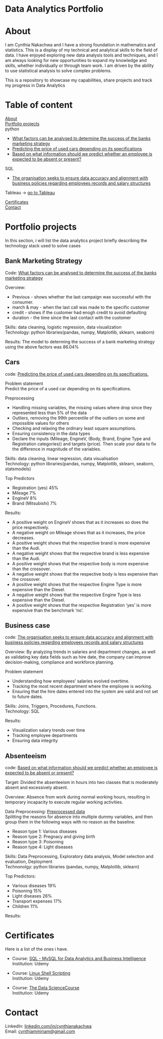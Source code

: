 # Data Analytics Portfolio

# About
I am Cynthia Nakachwa and I have a strong foundation in mathematics and statistics. This is a display of my technical and analytical skills to the field of data. I have enjoyed exploring new data analysis tools and techniques, and I am always looking for new opportunities to expand my knowledge and skills, whether individually or through team work. I am driven by the ability to use statistical analysis to solve complex problems.

This is a repository to showcase my capabilities, share projects and track my progress in Data Analytics
# Table of content
[About](#About)\
[Portfolio projects](#Portfolio-projects)\
python
* [What factors can be analysed to determine the success of the banks marketing strategy](#Bank-Marketing-Strategy)
* [Predicting the price of used cars depending on its specifications](#Cars)
* [Based on what information should we predict whether an employee is expected to be absent or present?](#Absenteeism)

SQL
* [The organisation seeks to ensure data accuracy and alignment with business policies regarding employees records and salary structures](#Business-case)

Tableau -> [go to Tableau](https://public.tableau.com/app/profile/cynthia.nakachwa/vizzes)

[Certificates](#Certificates)\
[Contact](#Contact)

# Portfolio projects
In this section, i will list the data analytics project briefly describing the technology stack used to solve cases

## Bank Marketing Strategy
Code: [What factors can be analysed to determine the success of the banks marketing strategy](https://github.com/CynthiaMiriam/Data-Analyst-Portfolio/blob/main/Bank%20marketing%20analysis.ipynb)

Overview:
*  Previous - shows whether the last campaign was successful with the consumer.
*  march & may - when the last call was made to the specific customer
*  credit - shows if the customer had enogh credit to avoid defaulting
*  duration - the time since the last contact with the customer

Skills: data cleaning, logistic regression, data visualization\
Technology: python libraries(pandas, numpy, Matplotlib, sklearn, seaborn)

Results: The model to determing the success of a bank marketing strategy using the above factors was 86.04%

## Cars
code: [Predicting the price of used cars depending on its specifications. ](https://github.com/CynthiaMiriam/Data-Analyst-Portfolio/blob/main/used%20cars.ipynb)

Problem statement\
Predict the price of a used car depending on its specifications.

Preprocessing
* Handling missing variables, the missing values where drop since they represented less than 5% of the data
* Outliers, removing the 99th percentile of the outliers on some and impossible values for others
* Checking and relaxing the ordinary least square assumptions.
* Ensuring consistency in the data types 
* Declare the inputs (Mileage, EngineV, (Body, Brand, Engine Type and Registration categories)) and targets (price).  Then scale your data to fix the difference in magnitude of the variables.

Skills: data cleaning, linear regression, data visualisation\
Technology: python libraries(pandas, numpy, Matplotlib, sklearn, seaborn, statsmodels)

Top Predictors
*  Registration (yes) 45%
*  Mileage 7%
*  EngineV 8%
*  Brand (Mitsubishi) 7%

Results:
* 	A positive weight on EngineV shows that as it increases so does the price respectively.
* 	A negative weight on Mileage shows that as it increases, the price decreases.
*  A positive weight shows that the respective brand is more expensive than the Audi.
*  A negative weight shows that the respective brand is less expensive than the Audi.
*  A positive weight shows that the respective body is more expensive than the crossover.
*  A negative weight shows that the respective body is less expensive than the crossover.
*  A positive weight shows that the respective Engine Type is more expensive than the Diesel.
*  A negative weight shows that the respective Engine Type is less expensive than the Diesel.
*  A positive weight shows that the respective Registration ‘yes’ is more expensive than the benchmark ‘no’.



## Business case
code: [The organisation seeks to ensure data accuracy and alignment with business policies regarding employees records and salary structures](https://github.com/CynthiaMiriam/Data-Analyst-Portfolio/blob/main/Business%20case.sql)

Overview: By analyzing trends in salaries and department changes, as well as validating key data fields such as hire date, the company can improve decision-making, compliance and workforce planning.

Problem statement
* 	Understanding how employees’ salaries evolved overtime.
*  Tracking the most recent department where the employee is working.
*  Ensuring that the hire dates entered into the system are valid and not set to future dates.

Skills: Joins, Triggers, Procedures, Functions.\
Technology: SQL

Results:
* Visualization salary trends over time
* Tracking employee departments
* Ensuring data integrity 


## Absenteeism
code: [Based on what information should we predict whether an employee is expected to be absent or present?](https://github.com/CynthiaMiriam/Data-Analyst-Portfolio/blob/a9bf4e9095086dd1c1ff87d6a003a59e899f4f44/Absenteeism%20Machine%20Learning%20(all%20inputs%20standardized).ipynb)

Target: Divided the absenteeism in hours into two classes that is moderately absent and excessively absent. 

Overview: Absence from work during normal working hours, resulting in temporary incapacity to execute regular working activities.

Data Preprocessing: [Preprocessed data](https://github.com/CynthiaMiriam/Data-Analyst-Portfolio/blob/main/Absenteeism.ipynb)\
Splitting the reasons for absence into multiple dummy variables, and then group them in the following ways with no reason as the baseline:  
* Reason type 1: Various diseases
* Reason type 2: Pregnacy and giving birth
* Reason type 3: Poisoning
* Reason type 4: Light diseases

Skills: Data Preprocessing, Exploratory data analysis, Model selection and evaluation, Deployment\
Technonolgy: python libraries (pandas, numpy, Matplotlib, sklearn)

Top Predictors:
* Various diseases 19%
* Poisoning 15%
* Light diseases 26%
* Transport expenses 17%
* Children 11%

Results:

# Certificates
Here is a list of the ones i have.
* Course: [SQL - MySQL for Data Analytics and Business Intelligence](https://www.udemy.com/certificate/UC-a555ae99-f4d7-45dc-a6a6-2b5045b14d71/)\
  Institution: Udemy
 
* Course: [Linux Shell Scripting](https://www.udemy.com/certificate/UC-1bc76ee0-7416-406f-8654-5543c8cfc0dc/)\
  Institution: Udemy 
  
* Course: [The Data ScienceCourse](https://www.udemy.com/certificate/UC-a7326c3d-ba65-48bd-b1df-523f7227f5af/)\
  Institution: Udemy
  
# Contact
LinkedIn: [linkedin.com/in/cynthianakachwa](https://www.linkedin.com/in/cynthia-nakachwa/)\
Email: cynthiammiriam@gmail.com
